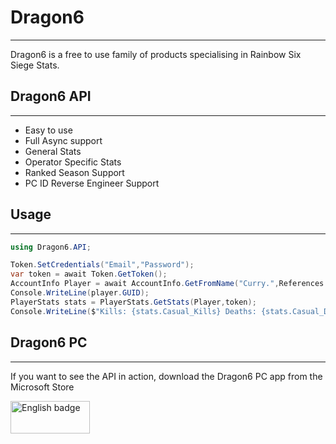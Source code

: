 # Dragon6
___
Dragon6 is a free to use family of products specialising in Rainbow Six Siege Stats.
## Dragon6 API
***
  - Easy to use
  - Full Async support
  - General Stats
  - Operator Specific Stats
  - Ranked Season Support
  - PC ID Reverse Engineer Support
 
## Usage
***
```C#
using Dragon6.API;

Token.SetCredentials("Email","Password");
var token = await Token.GetToken();
AccountInfo Player = await AccountInfo.GetFromName("Curry.",References.Platform.PC,token);
Console.WriteLine(player.GUID);
PlayerStats stats = PlayerStats.GetStats(Player,token);
Console.WriteLine($"Kills: {stats.Casual_Kills} Deaths: {stats.Casual_Deaths}");
```

## Dragon6 PC
***
If you want to see the API in action, download the Dragon6 PC app from the Microsoft Store

<a target="_blank" href='//www.microsoft.com/store/apps/9n88cqpkgs15?ocid=badge'><img src='https://assets.windowsphone.com/13484911-a6ab-4170-8b7e-795c1e8b4165/English_get_L_InvariantCulture_Default.png' alt='English badge' style='width: 127px; height: 52px;'/></a>